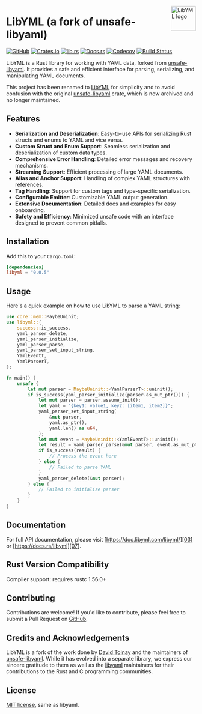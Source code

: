 <!-- markdownlint-disable MD033 MD041 -->

<img src="https://kura.pro/libyml/images/logos/libyml.svg"
alt="LibYML logo" width="66" align="right" />

<!-- markdownlint-enable MD033 MD041 -->

# LibYML (a fork of unsafe-libyaml)

[![GitHub][github-badge]][05]
[![Crates.io][crates-badge]][06]
[![lib.rs][libs-badge]][05]
[![Docs.rs][docs-badge]][07]
[![Codecov][codecov-badge]][08]
[![Build Status][build-badge]][09]

LibYML is a Rust library for working with YAML data, forked from [unsafe-libyaml][01]. It provides a safe and efficient interface for parsing, serializing, and manipulating YAML documents.

This project has been renamed to [LibYML][00] for simplicity and to avoid confusion with the original [unsafe-libyaml][01] crate, which is now archived and no longer maintained.

## Features

- **Serialization and Deserialization**: Easy-to-use APIs for serializing Rust structs and enums to YAML and vice versa.
- **Custom Struct and Enum Support**: Seamless serialization and deserialization of custom data types.
- **Comprehensive Error Handling**: Detailed error messages and recovery mechanisms.
- **Streaming Support**: Efficient processing of large YAML documents.
- **Alias and Anchor Support**: Handling of complex YAML structures with references.
- **Tag Handling**: Support for custom tags and type-specific serialization.
- **Configurable Emitter**: Customizable YAML output generation.
- **Extensive Documentation**: Detailed docs and examples for easy onboarding.
- **Safety and Efficiency**: Minimized unsafe code with an interface designed to prevent common pitfalls.

## Installation

Add this to your `Cargo.toml`:

```toml
[dependencies]
libyml = "0.0.5"
```

## Usage

Here's a quick example on how to use LibYML to parse a YAML string:

```rust
use core::mem::MaybeUninit;
use libyml::{
    success::is_success,
    yaml_parser_delete,
    yaml_parser_initialize,
    yaml_parser_parse,
    yaml_parser_set_input_string,
    YamlEventT,
    YamlParserT,
};

fn main() {
    unsafe {
        let mut parser = MaybeUninit::<YamlParserT>::uninit();
        if is_success(yaml_parser_initialize(parser.as_mut_ptr())) {
            let mut parser = parser.assume_init();
            let yaml = "{key1: value1, key2: [item1, item2]}";
            yaml_parser_set_input_string(
                &mut parser,
                yaml.as_ptr(),
                yaml.len() as u64,
            );
            let mut event = MaybeUninit::<YamlEventT>::uninit();
            let result = yaml_parser_parse(&mut parser, event.as_mut_ptr());
            if is_success(result) {
                // Process the event here
            } else {
                // Failed to parse YAML
            }
            yaml_parser_delete(&mut parser);
        } else {
            // Failed to initialize parser
        }
    }
}
```

## Documentation

For full API documentation, please visit [https://doc.libyml.com/libyml/][03] or [https://docs.rs/libyml][07].

## Rust Version Compatibility

Compiler support: requires rustc 1.56.0+

## Contributing

Contributions are welcome! If you'd like to contribute, please feel free to submit a Pull Request on [GitHub][05].

## Credits and Acknowledgements

LibYML is a fork of the work done by [David Tolnay][04] and the maintainers of [unsafe-libyaml][01]. While it has evolved into a separate library, we express our sincere gratitude to them as well as the [libyaml][02] maintainers for their contributions to the Rust and C programming communities.

## License

[MIT license](LICENSE-MIT), same as libyaml.

[00]: https://libyml.com
[01]: https://github.com/dtolnay/unsafe-libyaml
[02]: https://github.com/yaml/libyaml/tree/2c891fc7a770e8ba2fec34fc6b545c672beb37e6
[03]: https://doc.libyml.com/libyml/
[04]: https://github.com/dtolnay
[05]: https://github.com/sebastienrousseau/libyml
[06]: https://crates.io/crates/libyml
[07]: https://docs.rs/libyml
[08]: https://codecov.io/gh/sebastienrousseau/libyml
[09]: https://github.com/sebastienrousseau/libyml/actions?query=branch%3Amaster
[build-badge]: https://img.shields.io/github/actions/workflow/status/sebastienrousseau/libyml/release.yml?branch=master&style=for-the-badge&logo=github
[codecov-badge]: https://img.shields.io/codecov/c/github/sebastienrousseau/libyml?style=for-the-badge&logo=codecov&token=yc9s578xIk
[crates-badge]: https://img.shields.io/crates/v/libyml.svg?style=for-the-badge&color=fc8d62&logo=rust
[libs-badge]: https://img.shields.io/badge/lib.rs-v0.0.5-orange.svg?style=for-the-badge
[docs-badge]: https://img.shields.io/badge/docs.rs-libyml-66c2a5?style=for-the-badge&labelColor=555555&logo=docs.rs
[github-badge]: https://img.shields.io/badge/github-sebastienrousseau/libyml-8da0cb?style=for-the-badge&labelColor=555555&logo=github
